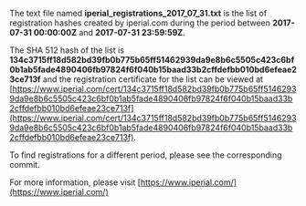 The text file named **iperial_registrations_2017_07_31.txt** is the list of registration hashes created by iperial.com during the period between **2017-07-31 00:00:00Z** and **2017-07-31 23:59:59Z**.

The SHA 512 hash of the list is **134c3715ff18d582bd39fb0b775b65ff51462939da9e8b6c5505c423c6bf0b1ab5fade4890406fb97824f6f040b15baad33b2cffdefbb010bd6efeae23ce713f** and the registration certificate for the list can be viewed at [https://www.iperial.com/cert/134c3715ff18d582bd39fb0b775b65ff51462939da9e8b6c5505c423c6bf0b1ab5fade4890406fb97824f6f040b15baad33b2cffdefbb010bd6efeae23ce713f](https://www.iperial.com/cert/134c3715ff18d582bd39fb0b775b65ff51462939da9e8b6c5505c423c6bf0b1ab5fade4890406fb97824f6f040b15baad33b2cffdefbb010bd6efeae23ce713f).

To find registrations for a different period, please see the corresponding commit.

For more information, please visit [https://www.iperial.com/](https://www.iperial.com/)
